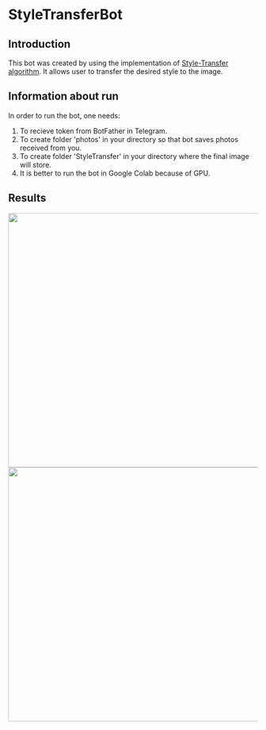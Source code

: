# StyleTransferBot
## Introduction
This bot was created by using the implementation of [Style-Transfer algorithm](https://arxiv.org/abs/1508.06576). It allows user to transfer the desired style to the image. 
## Information about run
In order to run the bot, one needs:
1. To recieve token from BotFather in Telegram.
2. To create folder 'photos' in your directory so that bot saves photos received from you.
3. To create folder 'StyleTransfer' in your directory where the final image will store.
4. It is better to run the bot in Google Colab because of GPU.
## Results
<img src='https://i.gyazo.com/5ba9610888f2bd05be6d797cf8a2cd5c.png' width='512' height='512'/> <img src='https://i.gyazo.com/dc357b37b4be5ce12a95559a1f4a40bb.png' width='512' height='512'/>


